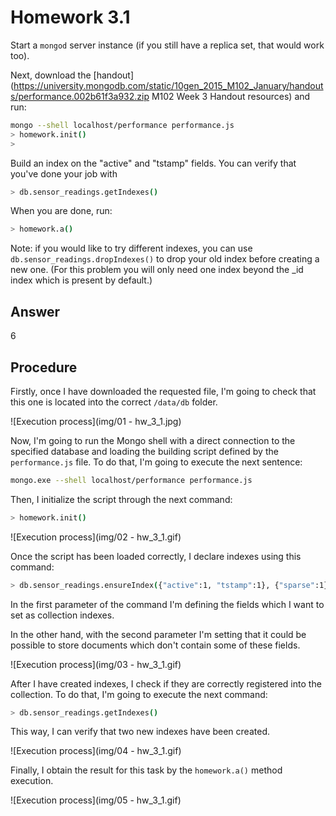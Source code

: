 # Homework 3.1

Start a ``mongod`` server instance (if you still have a replica set, that would work too).

Next, download the  [handout](https://university.mongodb.com/static/10gen_2015_M102_January/handouts/performance.002b61f3a932.zip M102 Week 3 Handout resources) and run:

```sh
mongo --shell localhost/performance performance.js
> homework.init()
>
```

Build an index on the "active" and "tstamp" fields. You can verify that you've done your job with

```sh
> db.sensor_readings.getIndexes()
```

When you are done, run:

```sh
> homework.a()
```

Note: if you would like to try different indexes, you can use ``db.sensor_readings.dropIndexes()`` to drop your old index before creating a new one. (For this problem you will only need one index beyond the _id index which is present by default.)

## Answer
6

## Procedure
Firstly, once I have downloaded the requested file, I'm going to check that this one is located into the correct ``/data/db`` folder.

![Execution process](img/01 - hw_3_1.jpg)

Now, I'm going to run the Mongo shell with a direct connection to the specified database and loading the building script defined by the ``performance.js`` file. To do that, I'm going to execute the next sentence:

```sh
mongo.exe --shell localhost/performance performance.js
```

Then, I initialize the script through the next command:

```sh
> homework.init()
```

![Execution process](img/02 - hw_3_1.gif)

Once the script has been loaded correctly, I declare indexes using this command:

```sh
> db.sensor_readings.ensureIndex({"active":1, "tstamp":1}, {"sparse":1})
```

In the first parameter of the command I'm defining the fields which I want to set as collection indexes.

In the other hand, with the second parameter I'm setting that it could be possible to store documents which don't contain some of these fields.

![Execution process](img/03 - hw_3_1.gif)

After I have created indexes, I check if they are correctly registered into the collection. To do that, I'm going to execute the next command:

```sh
> db.sensor_readings.getIndexes()
```

This way, I can verify that two new indexes have been created.

![Execution process](img/04 - hw_3_1.gif)

Finally, I obtain the result for this task by the ``homework.a()`` method execution.

![Execution process](img/05 - hw_3_1.gif)
